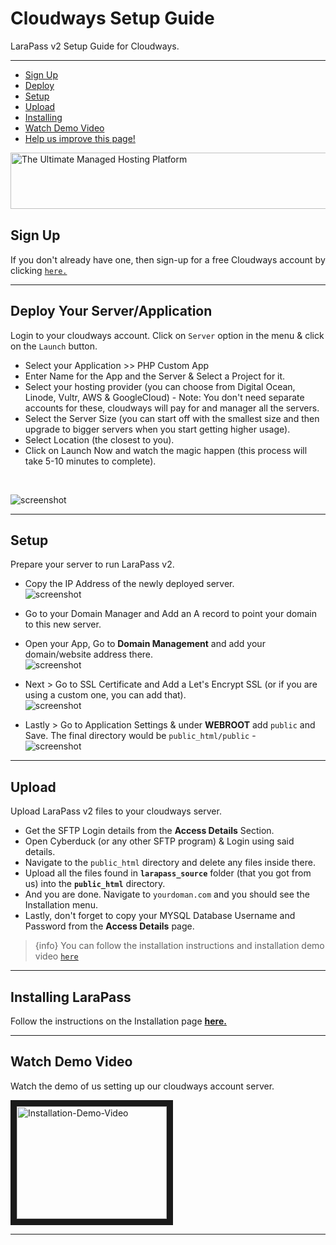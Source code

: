 # Cloudways Setup Guide

LaraPass v2 Setup Guide for Cloudways.

---

- [Sign Up](#sign-up)
- [Deploy](#deploy)
- [Setup](#setup)
- [Upload](#upload)
- [Installing](#installing)
- [Watch Demo Video](#video)
- [<a href="https://github.com/larapass/docs/edit/master/resources/docs/personal/setup/cloudways.md" target="_blank"><i class="fa fa-edit"></i> Help us improve this page!</a>](#)

<a href="https://refs.spargon.tech/cloudways" target="_blank"><img src="//www.cloudways.com/affiliate/accounts/default1/banners/61dde566.jpg" alt="The Ultimate Managed Hosting Platform" title="The Ultimate Managed Hosting Platform" width="728" height="90" /></a><img style="border:0" src="https://www.cloudways.com/affiliate/scripts/imp.php?id=94888&amp;a_bid=61dde566" width="1" height="1" alt="" />

<a name="sign-up"></a>
## Sign Up

If you don't already have one, then sign-up for a free Cloudways account by clicking <a href="https://refs.spargon.tech/cloudways" target="_blank">`here.`</a>

---

<a name="deploy"></a>
## Deploy Your Server/Application

Login to your cloudways account. Click on `Server` option in the menu & click on the `Launch` button.

+ Select your Application >> PHP Custom App
+ Enter Name for the App and the Server & Select a Project for it.
+ Select your hosting provider (you can choose from Digital Ocean, Linode, Vultr, AWS & GoogleCloud) - Note: You don't need separate accounts for these, cloudways will pay for and manager all the servers.
+ Select the Server Size (you can start off with the smallest size and then upgrade to bigger servers when you start getting higher usage).
+ Select Location (the closest to you).
+ Click on Launch Now and watch the magic happen (this process will take 5-10 minutes to complete).  
<br/>  

![screenshot](/screenshots/setup/cloudways/configuration.png)

---

<a name="setup"></a>
## Setup

Prepare your server to run LaraPass v2.

+ Copy the IP Address of the newly deployed server.  
![screenshot](/screenshots/setup/cloudways/server.png)

+ Go to your Domain Manager and Add an A record to point your domain to this new server.
+ Open your App, Go to **Domain Management** and add your domain/website address there.  
![screenshot](/screenshots/setup/cloudways/domain.png)
+ Next > Go to SSL Certificate and Add a Let's Encrypt SSL (or if you are using a custom one, you can add that).  
![screenshot](/screenshots/setup/cloudways/ssl.png)
+ Lastly > Go to Application Settings & under **WEBROOT** add `public` and Save. The final directory would be `public_html/public` -  
![screenshot](/screenshots/setup/cloudways/webroot.png)

---

<a name="upload"></a>
## Upload

Upload LaraPass v2 files to your cloudways server.

+ Get the SFTP Login details from the **Access Details** Section.
+ Open Cyberduck (or any other SFTP program) & Login using said details.
+ Navigate to the `public_html` directory and delete any files inside there.
+ Upload all the files found in **`larapass_source`** folder (that you got from us) into the **`public_html`** directory.
+ And you are done. Navigate to `yourdoman.com` and you should see the Installation menu.
+ Lastly, don't forget to copy your MYSQL Database Username and Password from the **Access Details** page.

> {info} You can follow the installation instructions and installation demo video [`here`](../installation/overview#installing)

---

<a name="installing"></a>
## Installing LaraPass

Follow the instructions on the Installation page [**here.**](../installation/overview#installing)

---

<a name="video"></a>
## Watch Demo Video

Watch the demo of us setting up our cloudways account server.
<br>

<a href="https://youtu.be/iz6zqW67_eY" target="_blank">
    <img src="/screenshots/setup/cloudways/setup-demo.jpg" alt="Installation-Demo-Video" width="240" height="180" border="10" />
</a>

---
<br />
<larecipe-feedback message="Thankyou for your feedback!">
</larecipe-feedback>
